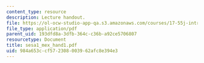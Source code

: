 ```yaml
---
content_type: resource
description: Lecture handout.
file: https://ol-ocw-studio-app-qa.s3.amazonaws.com/courses/17-55j-introduction-to-latin-american-studies-fall-2006/984a653ccf572308003962afc8e394e3_sesa1_mex_hand1.pdf
file_type: application/pdf
parent_uid: 193dfd8a-3dfb-364c-c36b-a92ce5706807
resourcetype: Document
title: sesa1_mex_hand1.pdf
uid: 984a653c-cf57-2308-0039-62afc8e394e3
---
```

